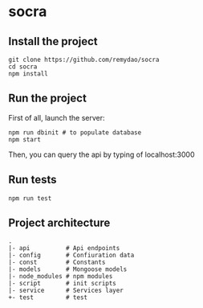 # socra

## Install the project

```shell
git clone https://github.com/remydao/socra
cd socra
npm install
```

## Run the project

First of all, launch the server:

```shell
npm run dbinit # to populate database
npm start
```

Then, you can query the api by typing of localhost:3000

## Run tests

```shell
npm run test
```

## Project architecture

```
.
|- api          # Api endpoints
|- config       # Confiuration data
|- const        # Constants
|- models       # Mongoose models
|- node_modules # npm modules
|- script       # init scripts
|- service      # Services layer
+- test         # test
```
